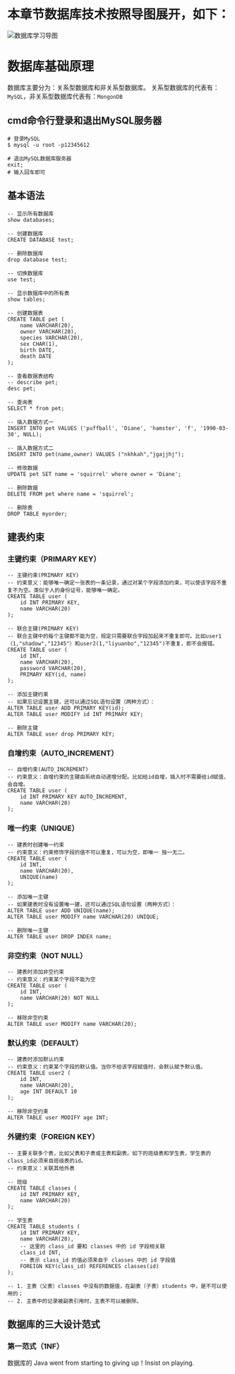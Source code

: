 # 本章节数据库技术按照导图展开，如下：

<img src="https://picturestr.oss-cn-shanghai.aliyuncs.com/img/20200712233449.png" align="center" alt="数据库学习导图">

# 数据库基础原理

数据库主要分为：关系型数据库和非关系型数据库。
关系型数据库的代表有：`MySQL`，非关系型数据库代表有：`MongonDB`

## cmd命令行登录和退出MySQL服务器

```jshelllanguage
# 登录MySQL
$ mysql -u root -p12345612

# 退出MySQL数据库服务器
exit;
# 输入回车即可
```

## 基本语法

```mysql
-- 显示所有数据库
show databases;

-- 创建数据库
CREATE DATABASE test;

-- 删除数据库
drop database test;

-- 切换数据库
use test;

-- 显示数据库中的所有表
show tables;

-- 创建数据表
CREATE TABLE pet (
    name VARCHAR(20),
    owner VARCHAR(20),
    species VARCHAR(20),
    sex CHAR(1),
    birth DATE,
    death DATE
);

-- 查看数据表结构
-- describe pet;
desc pet;

-- 查询表
SELECT * from pet;

-- 插入数据方式一
INSERT INTO pet VALUES ('puffball', 'Diane', 'hamster', 'f', '1990-03-30', NULL);

-- 插入数据方式二
INSERT INTO pet(name,owner) VALUES ("nkhkah","jgajjhj");

-- 修改数据
UPDATE pet SET name = 'squirrel' where owner = 'Diane';

-- 删除数据
DELETE FROM pet where name = 'squirrel';

-- 删除表
DROP TABLE myorder;
```
## 建表约束

### 主键约束（PRIMARY KEY）

```mysql
-- 主键约束(PRIMARY KEY)
-- 约束意义：能够唯一确定一张表的一条记录，通过对某个字段添加约束，可以使该字段不重复不为空。类似于人的身份证号，能够唯一确定。
CREATE TABLE user (
    id INT PRIMARY KEY,
    name VARCHAR(20)
);

-- 联合主键(PRIMARY KEY)
-- 联合主键中的每个主键都不能为空，规定只需要联合字段加起来不重复即可。比如user1（1,"shadow","12345"）和user2(1,"liyuanbo","12345")不重复，即不会报错。
CREATE TABLE user (
    id INT,
    name VARCHAR(20),
    password VARCHAR(20),
    PRIMARY KEY(id, name)
);

-- 添加主键约束
-- 如果忘记设置主键，还可以通过SQL语句设置（两种方式）：
ALTER TABLE user ADD PRIMARY KEY(id);
ALTER TABLE user MODIFY id INT PRIMARY KEY;

-- 删除主键
ALTER TABLE user drop PRIMARY KEY;

```

### 自增约束（AUTO_INCREMENT）

```mysql
-- 自增约束(AUTO_INCREMENT)
-- 约束意义：自增约束的主键由系统自动递增分配。比如给id自增，插入时不需要给id赋值，会自增。
CREATE TABLE user (
    id INT PRIMARY KEY AUTO_INCREMENT,
    name VARCHAR(20)
);
```

### 唯一约束（UNIQUE）

```mysql
-- 建表时创建唯一约束
-- 约束意义：约束修饰字段的值不可以重复，可以为空，即唯一 独一无二。
CREATE TABLE user (
    id INT,
    name VARCHAR(20),
    UNIQUE(name)
);

-- 添加唯一主键
-- 如果建表时没有设置唯一建，还可以通过SQL语句设置（两种方式）：
ALTER TABLE user ADD UNIQUE(name);
ALTER TABLE user MODIFY name VARCHAR(20) UNIQUE;

-- 删除唯一主键
ALTER TABLE user DROP INDEX name;
```

### 非空约束（NOT NULL）

```mysql
-- 建表时添加非空约束
-- 约束意义：约束某个字段不能为空
CREATE TABLE user (
    id INT,
    name VARCHAR(20) NOT NULL
);

-- 移除非空约束
ALTER TABLE user MODIFY name VARCHAR(20);
```

### 默认约束（DEFAULT）

```mysql
-- 建表时添加默认约束
-- 约束意义：约束某个字段的默认值。当你不给该字段赋值时，会默认赋予默认值。
CREATE TABLE user2 (
    id INT,
    name VARCHAR(20),
    age INT DEFAULT 10
);

-- 移除非空约束
ALTER TABLE user MODIFY age INT;
```

### 外键约束（FOREIGN KEY）

```mysql
-- 主要关联多个表，比如父表和子表或主表和副表。如下的班级表和学生表，学生表的class_id必须来自班级表的id。
-- 约束意义：关联其他外表

-- 班级
CREATE TABLE classes (
    id INT PRIMARY KEY,
    name VARCHAR(20)
);

-- 学生表
CREATE TABLE students (
    id INT PRIMARY KEY,
    name VARCHAR(20),
    -- 这里的 class_id 要和 classes 中的 id 字段相关联
    class_id INT,
    -- 表示 class_id 的值必须来自于 classes 中的 id 字段值
    FOREIGN KEY(class_id) REFERENCES classes(id)
);

-- 1. 主表（父表）classes 中没有的数据值，在副表（子表）students 中，是不可以使用的；
-- 2. 主表中的记录被副表引用时，主表不可以被删除。
```

## 数据库的三大设计范式

### 第一范式（1NF）

数据库的 Java went from starting to giving up！Insist on playing.